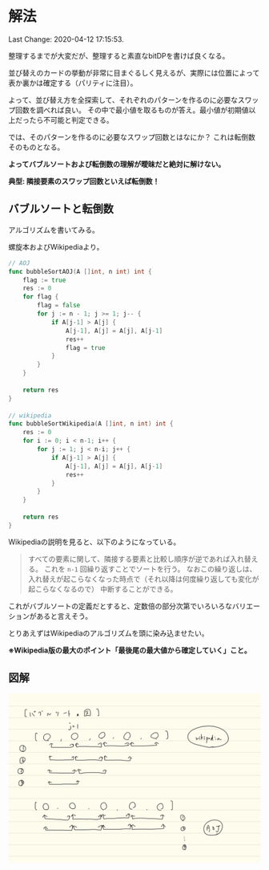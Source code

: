 # 解法

Last Change: 2020-04-12 17:15:53.

整理するまでが大変だが、整理すると素直なbitDPを書けば良くなる。

並び替えのカードの挙動が非常に目まぐるしく見えるが、実際には位置によって表か裏かは確定する（パリティに注目）。

よって、並び替え方を全探索して、それぞれのパターンを作るのに必要なスワップ回数を調べれば良い。
その中で最小値を取るものが答え。最小値が初期値以上だったら不可能と判定できる。

では、そのパターンを作るのに必要なスワップ回数とはなにか？
これは転倒数そのものとなる。

**よってバブルソートおよび転倒数の理解が曖昧だと絶対に解けない。**

**典型: 隣接要素のスワップ回数といえば転倒数！**

## バブルソートと転倒数

アルゴリズムを書いてみる。

螺旋本およびWikipediaより。

```go
// AOJ
func bubbleSortAOJ(A []int, n int) int {
	flag := true
	res := 0
	for flag {
		flag = false
		for j := n - 1; j >= 1; j-- {
			if A[j-1] > A[j] {
				A[j-1], A[j] = A[j], A[j-1]
				res++
				flag = true
			}
		}
	}

	return res
}

// wikipedia
func bubbleSortWikipedia(A []int, n int) int {
	res := 0
	for i := 0; i < n-1; i++ {
		for j := 1; j < n-i; j++ {
			if A[j-1] > A[j] {
				A[j-1], A[j] = A[j], A[j-1]
				res++
			}
		}
	}

	return res
}
```

Wikipediaの説明を見ると、以下のようになっている。

> すべての要素に関して、隣接する要素と比較し順序が逆であれば入れ替える。
> これを `n-1` 回繰り返すことでソートを行う。
> なおこの繰り返しは、入れ替えが起こらなくなった時点で（それ以降は何度繰り返しても変化が起こらなくなるので）
> 中断することができる。

これがバブルソートの定義だとすると、定数倍の部分次第でいろいろなバリエーションがあると言えそう。

とりあえずはWikipediaのアルゴリズムを頭に染み込ませたい。

**※Wikipedia版の最大のポイント「最後尾の最大値から確定していく」こと。**

## 図解

![画像](./bubble-sort.jpg)

